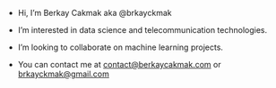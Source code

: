 - Hi, I’m Berkay Cakmak aka @brkayckmak

- I’m interested in data science and telecommunication technologies.

- I’m looking to collaborate on machine learning projects.

- You can contact me at contact@berkaycakmak.com or brkayckmak@gmail.com
